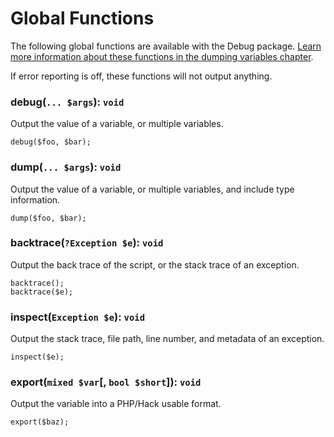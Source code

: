 # Global Functions #

The following global functions are available with the Debug package. [Learn more information about these functions 
in the dumping variables chapter](debugging.md#dumping-variables). 

<div class="notice is-info">
    If error reporting is off, these functions will not output anything.
 </div>

### debug(`... $args`): `void` ###

Output the value of a variable, or multiple variables.

```hack
debug($foo, $bar);
```

### dump(`... $args`): `void` ###

Output the value of a variable, or multiple variables, and include type information.

```hack
dump($foo, $bar);
```

### backtrace(`?Exception $e`): `void` ###

Output the back trace of the script, or the stack trace of an exception.

```hack
backtrace();
backtrace($e);
```

### inspect(`Exception $e`): `void` ###

Output the stack trace, file path, line number, and metadata of an exception.

```hack
inspect($e);
```

### export(`mixed $var`[, `bool $short`]): `void` ###

Output the variable into a PHP/Hack usable format.

```hack
export($baz);
```
